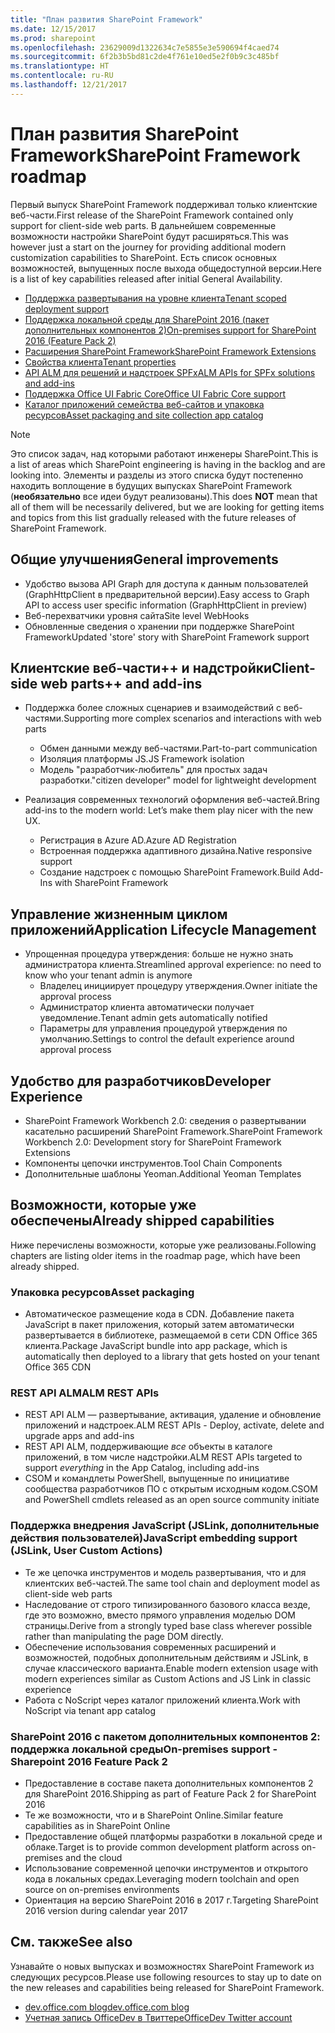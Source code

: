 ```yaml
---
title: "План развития SharePoint Framework"
ms.date: 12/15/2017
ms.prod: sharepoint
ms.openlocfilehash: 23629009d1322634c7e5855e3e590694f4caed74
ms.sourcegitcommit: 6f2b3b5bd81c2de4f761e10ed5e2f0b9c3c485bf
ms.translationtype: HT
ms.contentlocale: ru-RU
ms.lasthandoff: 12/21/2017
---
```

# <a name="sharepoint-framework-roadmap"></a><span data-ttu-id="a9690-102">План развития SharePoint Framework</span><span class="sxs-lookup"><span data-stu-id="a9690-102">SharePoint Framework roadmap</span></span>

<span data-ttu-id="a9690-103">Первый выпуск SharePoint Framework поддерживал только клиентские веб-части.</span><span class="sxs-lookup"><span data-stu-id="a9690-103">First release of the SharePoint Framework contained only support for client-side web parts.</span></span> <span data-ttu-id="a9690-104">В дальнейшем современные возможности настройки SharePoint будут расширяться.</span><span class="sxs-lookup"><span data-stu-id="a9690-104">This was however just a start on the journey for providing additional modern customization capabilities to SharePoint.</span></span> <span data-ttu-id="a9690-105">Есть список основных возможностей, выпущенных после выхода общедоступной версии.</span><span class="sxs-lookup"><span data-stu-id="a9690-105">Here is a list of key capabilities released after initial General Availability.</span></span>

- [<span data-ttu-id="a9690-106">Поддержка развертывания на уровне клиента</span><span class="sxs-lookup"><span data-stu-id="a9690-106">Tenant scoped deployment support</span></span>](./tenant-scoped-deployment.md)
- [<span data-ttu-id="a9690-107">Поддержка локальной среды для SharePoint 2016 (пакет дополнительных компонентов 2)</span><span class="sxs-lookup"><span data-stu-id="a9690-107">On-premises support for SharePoint 2016 (Feature Pack 2)</span></span>](./sharepoint-2016-support.md)
- [<span data-ttu-id="a9690-108">Расширения SharePoint Framework</span><span class="sxs-lookup"><span data-stu-id="a9690-108">SharePoint Framework Extensions</span></span>](./extensions/overview-extensions.md)
- [<span data-ttu-id="a9690-109">Свойства клиента</span><span class="sxs-lookup"><span data-stu-id="a9690-109">Tenant properties</span></span>](./tenant-properties.md)
- [<span data-ttu-id="a9690-110">API ALM для решений и надстроек SPFx</span><span class="sxs-lookup"><span data-stu-id="a9690-110">ALM APIs for SPFx solutions and add-ins</span></span>](../apis/alm-api-for-spfx-add-ins.md)
- <span data-ttu-id="a9690-111">[Поддержка Office UI Fabric Core](((https://dev.office.com/blogs)/improved-support-for-office-ui-fabric-core))</span><span class="sxs-lookup"><span data-stu-id="a9690-111">[Office UI Fabric Core support](((https://dev.office.com/blogs)/improved-support-for-office-ui-fabric-core))</span></span>
- [<span data-ttu-id="a9690-112">Каталог приложений семейства веб-сайтов и упаковка ресурсов</span><span class="sxs-lookup"><span data-stu-id="a9690-112">Asset packaging and site collection app catalog</span></span>](../general-development/site-collection-app-catalog.md)


> [!NOTE]
> <span data-ttu-id="a9690-113">Это список задач, над которыми работают инженеры SharePoint.</span><span class="sxs-lookup"><span data-stu-id="a9690-113">This is a list of areas which SharePoint engineering is having in the backlog and are looking into.</span></span> <span data-ttu-id="a9690-114">Элементы и разделы из этого списка будут постепенно находить воплощение в будущих выпусках SharePoint Framework (**необязательно** все идеи будут реализованы).</span><span class="sxs-lookup"><span data-stu-id="a9690-114">This does **NOT** mean that all of them will be necessarily delivered, but we are looking for getting items and topics from this list gradually released with the future releases of SharePoint Framework.</span></span>

## <a name="general-improvements"></a><span data-ttu-id="a9690-115">Общие улучшения</span><span class="sxs-lookup"><span data-stu-id="a9690-115">General improvements</span></span>

- <span data-ttu-id="a9690-116">Удобство вызова API Graph для доступа к данным пользователей (GraphHttpClient в предварительной версии).</span><span class="sxs-lookup"><span data-stu-id="a9690-116">Easy access to Graph API to access user specific information (GraphHttpClient in preview)</span></span>
- <span data-ttu-id="a9690-117">Веб-перехватчики уровня сайта</span><span class="sxs-lookup"><span data-stu-id="a9690-117">Site level WebHooks</span></span>
- <span data-ttu-id="a9690-118">Обновленные сведения о хранении при поддержке SharePoint Framework</span><span class="sxs-lookup"><span data-stu-id="a9690-118">Updated 'store' story with SharePoint Framework support</span></span>

## <a name="client-side-web-parts-and-add-ins"></a><span data-ttu-id="a9690-119">Клиентские веб-части++ и надстройки</span><span class="sxs-lookup"><span data-stu-id="a9690-119">Client-side web parts++ and add-ins</span></span>

- <span data-ttu-id="a9690-120">Поддержка более сложных сценариев и взаимодействий с веб-частями.</span><span class="sxs-lookup"><span data-stu-id="a9690-120">Supporting more complex scenarios and interactions with web parts</span></span>
    - <span data-ttu-id="a9690-121">Обмен данными между веб-частями.</span><span class="sxs-lookup"><span data-stu-id="a9690-121">Part-to-part communication</span></span>
    - <span data-ttu-id="a9690-122">Изоляция платформы JS.</span><span class="sxs-lookup"><span data-stu-id="a9690-122">JS Framework isolation</span></span>
    - <span data-ttu-id="a9690-123">Модель "разработчик-любитель" для простых задач разработки.</span><span class="sxs-lookup"><span data-stu-id="a9690-123">"citizen developer" model for lightweight development</span></span>

- <span data-ttu-id="a9690-124">Реализация современных технологий оформления веб-частей.</span><span class="sxs-lookup"><span data-stu-id="a9690-124">Bring add-ins to the modern world: Let’s make them play nicer with the new UX.</span></span> 
    - <span data-ttu-id="a9690-125">Регистрация в Azure AD.</span><span class="sxs-lookup"><span data-stu-id="a9690-125">Azure AD Registration</span></span>
    - <span data-ttu-id="a9690-126">Встроенная поддержка адаптивного дизайна.</span><span class="sxs-lookup"><span data-stu-id="a9690-126">Native responsive support</span></span>
    - <span data-ttu-id="a9690-127">Создание надстроек с помощью SharePoint Framework.</span><span class="sxs-lookup"><span data-stu-id="a9690-127">Build Add-Ins with SharePoint Framework</span></span>


## <a name="application-lifecycle-management"></a><span data-ttu-id="a9690-128">Управление жизненным циклом приложений</span><span class="sxs-lookup"><span data-stu-id="a9690-128">Application Lifecycle Management</span></span>

- <span data-ttu-id="a9690-129">Упрощенная процедура утверждения: больше не нужно знать администратора клиента.</span><span class="sxs-lookup"><span data-stu-id="a9690-129">Streamlined approval experience: no need to know who your tenant admin is anymore</span></span>
    - <span data-ttu-id="a9690-130">Владелец инициирует процедуру утверждения.</span><span class="sxs-lookup"><span data-stu-id="a9690-130">Owner initiate the approval process</span></span>
    - <span data-ttu-id="a9690-131">Администратор клиента автоматически получает уведомление.</span><span class="sxs-lookup"><span data-stu-id="a9690-131">Tenant admin gets automatically notified</span></span> 
    - <span data-ttu-id="a9690-132">Параметры для управления процедурой утверждения по умолчанию.</span><span class="sxs-lookup"><span data-stu-id="a9690-132">Settings to control the default experience around approval process</span></span>


## <a name="developer-experience"></a><span data-ttu-id="a9690-133">Удобство для разработчиков</span><span class="sxs-lookup"><span data-stu-id="a9690-133">Developer Experience</span></span>
- <span data-ttu-id="a9690-134">SharePoint Framework Workbench 2.0: сведения о развертывании касательно расширений SharePoint Framework.</span><span class="sxs-lookup"><span data-stu-id="a9690-134">SharePoint Framework Workbench 2.0: Development story for SharePoint Framework Extensions</span></span>
- <span data-ttu-id="a9690-135">Компоненты цепочки инструментов.</span><span class="sxs-lookup"><span data-stu-id="a9690-135">Tool Chain Components</span></span>
- <span data-ttu-id="a9690-136">Дополнительные шаблоны Yeoman.</span><span class="sxs-lookup"><span data-stu-id="a9690-136">Additional Yeoman Templates</span></span>

## <a name="already-shipped-capabilities"></a><span data-ttu-id="a9690-137">Возможности, которые уже обеспечены</span><span class="sxs-lookup"><span data-stu-id="a9690-137">Already shipped capabilities</span></span>

<span data-ttu-id="a9690-138">Ниже перечислены возможности, которые уже реализованы.</span><span class="sxs-lookup"><span data-stu-id="a9690-138">Following chapters are listing older items in the roadmap page, which have been already shipped.</span></span>

### <a name="asset-packaging"></a><span data-ttu-id="a9690-139">Упаковка ресурсов</span><span class="sxs-lookup"><span data-stu-id="a9690-139">Asset packaging</span></span>

- <span data-ttu-id="a9690-140">Автоматическое размещение кода в CDN. Добавление пакета JavaScript в пакет приложения, который затем автоматически развертывается в библиотеке, размещаемой в сети CDN Office 365 клиента.</span><span class="sxs-lookup"><span data-stu-id="a9690-140">Package JavaScript bundle into app package, which is automatically then deployed to a library that gets hosted on your tenant Office 365 CDN</span></span>

### <a name="alm-rest-apis"></a><span data-ttu-id="a9690-141">REST API ALM</span><span class="sxs-lookup"><span data-stu-id="a9690-141">ALM REST APIs</span></span>

- <span data-ttu-id="a9690-142">REST API ALM — развертывание, активация, удаление и обновление приложений и надстроек.</span><span class="sxs-lookup"><span data-stu-id="a9690-142">ALM REST APIs - Deploy, activate, delete and upgrade apps and add-ins</span></span>
- <span data-ttu-id="a9690-143">REST API ALM, поддерживающие *все* объекты в каталоге приложений, в том числе надстройки.</span><span class="sxs-lookup"><span data-stu-id="a9690-143">ALM REST APIs targeted to support *everything* in the App Catalog, including add-ins</span></span>
- <span data-ttu-id="a9690-144">CSOM и командлеты PowerShell, выпущенные по инициативе сообщества разработчиков ПО с открытым исходным кодом.</span><span class="sxs-lookup"><span data-stu-id="a9690-144">CSOM and PowerShell cmdlets released as an open source community initiate</span></span>

### <a name="javascript-embedding-support-jslink-user-custom-actions"></a><span data-ttu-id="a9690-145">Поддержка внедрения JavaScript (JSLink, дополнительные действия пользователей)</span><span class="sxs-lookup"><span data-stu-id="a9690-145">JavaScript embedding support (JSLink, User Custom Actions)</span></span> 

- <span data-ttu-id="a9690-146">Те же цепочка инструментов и модель развертывания, что и для клиентских веб-частей.</span><span class="sxs-lookup"><span data-stu-id="a9690-146">The same tool chain and deployment model as client-side web parts</span></span>
- <span data-ttu-id="a9690-147">Наследование от строго типизированного базового класса везде, где это возможно, вместо прямого управления моделью DOM страницы.</span><span class="sxs-lookup"><span data-stu-id="a9690-147">Derive from a strongly typed base class wherever possible rather than manipulating the page DOM directly.</span></span>
- <span data-ttu-id="a9690-148">Обеспечение использования современных расширений и возможностей, подобных дополнительным действиям и JSLink, в случае классического варианта.</span><span class="sxs-lookup"><span data-stu-id="a9690-148">Enable modern extension usage with modern experiences similar as Custom Actions and JS Link in classic experience</span></span>
- <span data-ttu-id="a9690-149">Работа с NoScript через каталог приложений клиента.</span><span class="sxs-lookup"><span data-stu-id="a9690-149">Work with NoScript via tenant app catalog</span></span>

### <a name="on-premises-support---sharepoint-2016-feature-pack-2"></a><span data-ttu-id="a9690-150">SharePoint 2016 с пакетом дополнительных компонентов 2: поддержка локальной среды</span><span class="sxs-lookup"><span data-stu-id="a9690-150">On-premises support - Sharepoint 2016 Feature Pack 2</span></span>

- <span data-ttu-id="a9690-151">Предоставление в составе пакета дополнительных компонентов 2 для SharePoint 2016.</span><span class="sxs-lookup"><span data-stu-id="a9690-151">Shipping as part of Feature Pack 2 for SharePoint 2016</span></span>
- <span data-ttu-id="a9690-152">Те же возможности, что и в SharePoint Online.</span><span class="sxs-lookup"><span data-stu-id="a9690-152">Similar feature capabilities as in SharePoint Online</span></span>
- <span data-ttu-id="a9690-153">Предоставление общей платформы разработки в локальной среде и облаке.</span><span class="sxs-lookup"><span data-stu-id="a9690-153">Target is to provide common development platform across on-premises and the cloud</span></span>
- <span data-ttu-id="a9690-154">Использование современной цепочки инструментов и открытого кода в локальных средах.</span><span class="sxs-lookup"><span data-stu-id="a9690-154">Leveraging modern toolchain and open source on on-premises environments</span></span>
- <span data-ttu-id="a9690-155">Ориентация на версию SharePoint 2016 в 2017 г.</span><span class="sxs-lookup"><span data-stu-id="a9690-155">Targeting SharePoint 2016 version during calendar year 2017</span></span>


## <a name="see-also"></a><span data-ttu-id="a9690-156">См. также</span><span class="sxs-lookup"><span data-stu-id="a9690-156">See also</span></span>
<span data-ttu-id="a9690-157">Узнавайте о новых выпусках и возможностях SharePoint Framework из следующих ресурсов.</span><span class="sxs-lookup"><span data-stu-id="a9690-157">Please use following resources to stay up to date on the new releases and capabilities being released for SharePoint Framework.</span></span>

* <span data-ttu-id="a9690-158">[dev.office.com blog]((https://dev.office.com/blogs))</span><span class="sxs-lookup"><span data-stu-id="a9690-158">[dev.office.com blog]((https://dev.office.com/blogs))</span></span>
* <span data-ttu-id="a9690-159">[Учетная запись OfficeDev в Твиттере]((https://twitter.com/officedev))</span><span class="sxs-lookup"><span data-stu-id="a9690-159">[OfficeDev Twitter account]((https://twitter.com/officedev))</span></span>
